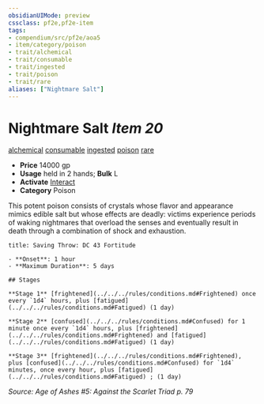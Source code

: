 ```yaml
---
obsidianUIMode: preview
cssclass: pf2e,pf2e-item
tags:
- compendium/src/pf2e/aoa5
- item/category/poison
- trait/alchemical
- trait/consumable
- trait/ingested
- trait/poison
- trait/rare
aliases: ["Nightmare Salt"]
---
```

# Nightmare Salt *Item 20*  
[alchemical](../../../rules/traits/alchemical.md)  [consumable](../../../rules/traits/consumable.md)  [ingested](../../../rules/traits/ingested.md)  [poison](../../../rules/traits/poison.md)  [rare](../../../rules/traits/rare.md)  

- **Price** 14000 gp
- **Usage** held in 2 hands; **Bulk** L
- **Activate** [Interact](../../../rules/actions/interact.md)
- **Category** Poison

This potent poison consists of crystals whose flavor and appearance mimics edible salt but whose effects are deadly: victims experience periods of waking nightmares that overload the senses and eventually result in death through a combination of shock and exhaustion.

```ad-inline-affliction
title: Saving Throw: DC 43 Fortitude

- **Onset**: 1 hour
- **Maximum Duration**: 5 days

## Stages

**Stage 1** [frightened](../../../rules/conditions.md#Frightened) once every `1d4` hours, plus [fatigued](../../../rules/conditions.md#Fatigued) (1 day)

**Stage 2** [confused](../../../rules/conditions.md#Confused) for 1 minute once every `1d4` hours, plus [frightened](../../../rules/conditions.md#Frightened) and [fatigued](../../../rules/conditions.md#Fatigued) (1 day)

**Stage 3** [frightened](../../../rules/conditions.md#Frightened), plus [confused](../../../rules/conditions.md#Confused) for `1d4` minutes, once every hour, plus [fatigued](../../../rules/conditions.md#Fatigued) ; (1 day)
```

*Source: Age of Ashes #5: Against the Scarlet Triad p. 79*
